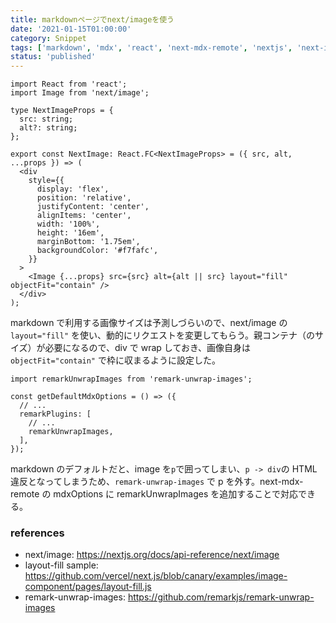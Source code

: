 ```yaml
---
title: markdownページでnext/imageを使う
date: '2021-01-15T01:00:00'
category: Snippet
tags: ['markdown', 'mdx', 'react', 'next-mdx-remote', 'nextjs', 'next-image']
status: 'published'
---
```


```tsx
import React from 'react';
import Image from 'next/image';

type NextImageProps = {
  src: string;
  alt?: string;
};

export const NextImage: React.FC<NextImageProps> = ({ src, alt, ...props }) => (
  <div
    style={{
      display: 'flex',
      position: 'relative',
      justifyContent: 'center',
      alignItems: 'center',
      width: '100%',
      height: '16em',
      marginBottom: '1.75em',
      backgroundColor: '#f7fafc',
    }}
  >
    <Image {...props} src={src} alt={alt || src} layout="fill" objectFit="contain" />
  </div>
);
```

markdown で利用する画像サイズは予測しづらいので、next/image の `layout="fill"` を使い、動的にリクエストを変更してもらう。親コンテナ（のサイズ）が必要になるので、div で wrap しておき、画像自身は `objectFit="contain"` で枠に収まるように設定した。

```tsx
import remarkUnwrapImages from 'remark-unwrap-images';

const getDefaultMdxOptions = () => ({
  // ...
  remarkPlugins: [
    // ...
    remarkUnwrapImages,
  ],
});
```

markdown のデフォルトだと、image を`p`で囲ってしまい、`p -> div`の HTML 違反となってしまうため、`remark-unwrap-images` で p を外す。next-mdx-remote の mdxOptions に remarkUnwrapImages を追加することで対応できる。

### references

- next/image: https://nextjs.org/docs/api-reference/next/image
- layout-fill sample: https://github.com/vercel/next.js/blob/canary/examples/image-component/pages/layout-fill.js
- remark-unwrap-images: https://github.com/remarkjs/remark-unwrap-images
